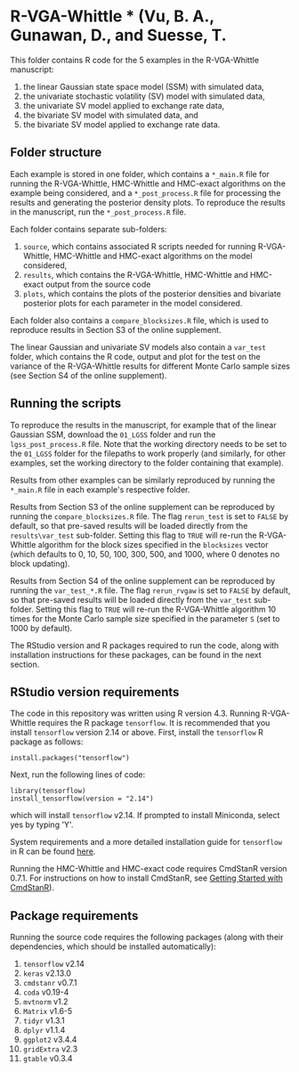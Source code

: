 # R-VGA-Whittle * (Vu, B. A., Gunawan, D., and Suesse, T.

This folder contains R code for the 5 examples in the R-VGA-Whittle manuscript: 
1. the linear Gaussian state space model (SSM) with simulated data, 
2. the univariate stochastic volatility (SV) model with simulated data,
3. the univariate SV model applied to exchange rate data,  
4. the bivariate SV model with simulated data, and
5. the bivariate SV model applied to exchange rate data.

## Folder structure
Each example is stored in one folder, which contains a `*_main.R` file for running the R-VGA-Whittle, HMC-Whittle and HMC-exact algorithms on the example being considered, and a `*_post_process.R` file for processing the results and generating the posterior density plots. To reproduce the results in the manuscript, run the `*_post_process.R` file.

Each folder contains separate sub-folders:
1. `source`, which contains associated R scripts needed for running R-VGA-Whittle, HMC-Whittle and HMC-exact algorithms on the model considered,
2. `results`, which contains the R-VGA-Whittle, HMC-Whittle and HMC-exact output from the source code 
3. `plots`, which contains the plots of the posterior densities and bivariate posterior plots for each parameter in the model considered.

Each folder also contains a `compare_blocksizes.R` file, which is used to reproduce results in Section S3 of the online supplement.

The linear Gaussian and univariate SV models also contain a `var_test` folder, which contains the R code, output and plot for the test on the variance of the R-VGA-Whittle results for different Monte Carlo sample sizes (see Section S4 of the online supplement).

## Running the scripts
To reproduce the results in the manuscript, for example that of the linear Gaussian SSM, download the `01_LGSS` folder and run the `lgss_post_process.R` file. Note that the working directory needs to be set to the `01_LGSS` folder for the filepaths to work properly (and similarly, for other examples, set the working directory to the folder containing that example). 

Results from other examples can be similarly reproduced by running the `*_main.R` file in each example's respective folder.

Results from Section S3 of the online supplement can be reproduced by running the `compare_blocksizes.R` file. The flag `rerun_test` is set to `FALSE` by default, so that pre-saved results will be loaded directly from the `results\var_test` sub-folder. Setting this flag to `TRUE` will re-run the R-VGA-Whittle algorithm for the block sizes specified in the `blocksizes` vector (which defaults to 0, 10, 50, 100, 300, 500, and 1000, where 0 denotes no block updating).

Results from Section S4 of the online supplement can be reproduced by running the `var_test_*.R` file. The flag `rerun_rvgaw` is set to `FALSE` by default, so that pre-saved results will be loaded directly from the `var_test` sub-folder. Setting this flag to `TRUE` will re-run the R-VGA-Whittle algorithm 10 times for the Monte Carlo sample size specified in the parameter `S` (set to 1000 by default). 

The RStudio version and R packages required to run the code, along with installation instructions for these packages, can be found in the next section. 

## RStudio version requirements
The code in this repository was written using R version 4.3. Running R-VGA-Whittle requires the R package `tensorflow`. It is recommended that you install `tensorflow` version 2.14 or above. First, install the `tensorflow` R package as follows:

```
install.packages("tensorflow")
```
Next, run the following lines of code:
```
library(tensorflow)
install_tensorflow(version = "2.14")
```
which will install `tensorflow` v2.14. If prompted to install Miniconda, select yes by typing 'Y'.

System requirements and a more detailed installation guide for `tensorflow` in R can be found [here](https://tensorflow.rstudio.com/install). 

Running the HMC-Whittle and HMC-exact code requires CmdStanR version 0.7.1. For instructions on how to install CmdStanR, see [Getting Started with CmdStanR](https://mc-stan.org/cmdstanr/articles/cmdstanr.html#introduction)).

## Package requirements 
Running the source code requires the following packages (along with their dependencies, which should be installed automatically):
1. `tensorflow` v2.14
2. `keras` v2.13.0
3. `cmdstanr` v0.7.1 
4. `coda` v0.19-4
5. `mvtnorm` v1.2
6. `Matrix` v1.6-5
7. `tidyr` v1.3.1
8. `dplyr` v1.1.4
9. `ggplot2` v3.4.4
10. `gridExtra` v2.3
11. `gtable` v0.3.4         
 
